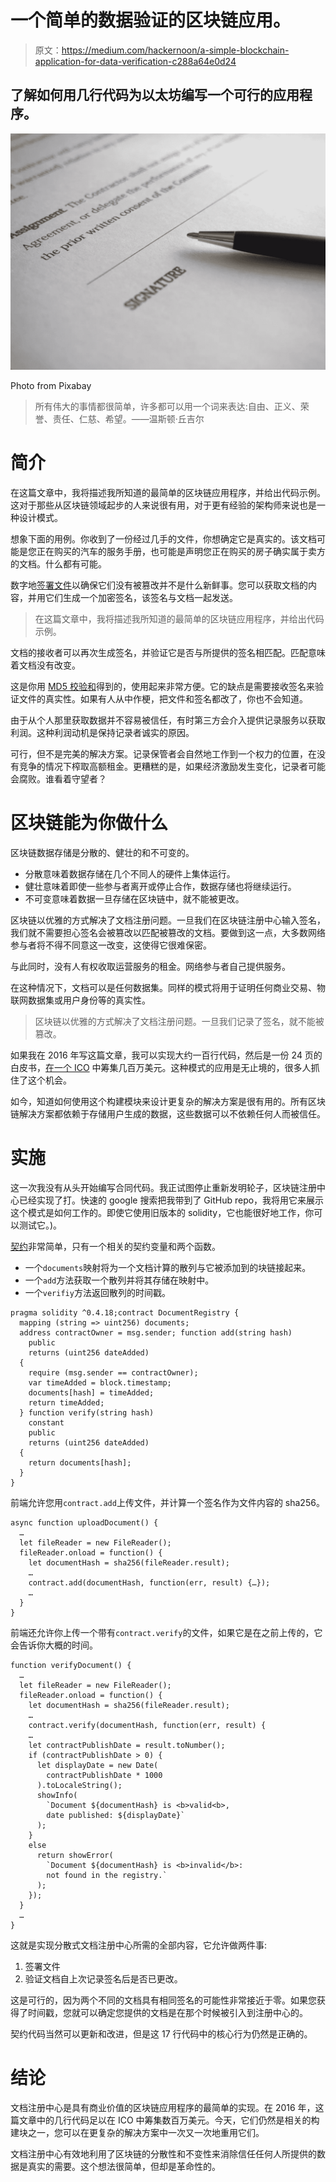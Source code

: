 # 一个简单的数据验证的区块链应用。

> 原文：<https://medium.com/hackernoon/a-simple-blockchain-application-for-data-verification-c288a64e0d24>

## 了解如何用几行代码为以太坊编写一个可行的应用程序。

![](img/575bd76a771a810c92d9fe823ed17bd0.png)

Photo from Pixabay

> 所有伟大的事情都很简单，许多都可以用一个词来表达:自由、正义、荣誉、责任、仁慈、希望。——温斯顿·丘吉尔

# **简介**

在这篇文章中，我将描述我所知道的最简单的区块链应用程序，并给出代码示例。这对于那些从区块链领域起步的人来说很有用，对于更有经验的架构师来说也是一种设计模式。

想象下面的用例。你收到了一份经过几手的文件，你想确定它是真实的。该文档可能是您正在购买的汽车的服务手册，也可能是声明您正在购买的房子确实属于卖方的文档。什么都有可能。

数字地[签署文件](http://blogs.mdaemon.com/index.php/2018/05/29/encrypting-vs-signing-with-openpgp-whats-the-difference-2/)以确保它们没有被篡改并不是什么新鲜事。您可以获取文档的内容，并用它们生成一个加密签名，该签名与文档一起发送。

> 在这篇文章中，我将描述我所知道的最简单的区块链应用程序，并给出代码示例。

文档的接收者可以再次生成签名，并验证它是否与所提供的签名相匹配。匹配意味着文档没有改变。

这是你用 [MD5 校验和](https://en.wikipedia.org/wiki/MD5)得到的，使用起来非常方便。它的缺点是需要接收签名来验证文件的真实性。如果有人从中作梗，把文件和签名都改了，你也不会知道。

由于从个人那里获取数据并不容易被信任，有时第三方会介入提供记录服务以获取利润。这种利润动机是保持记录者诚实的原因。

可行，但不是完美的解决方案。记录保管者会自然地工作到一个权力的位置，在没有竞争的情况下榨取高额租金。更糟糕的是，如果经济激励发生变化，记录者可能会腐败。谁看着守望者？

# **区块链能为你做什么**

区块链数据存储是分散的、健壮的和不可变的。

*   分散意味着数据存储在几个不同人的硬件上集体运行。
*   健壮意味着即使一些参与者离开或停止合作，数据存储也将继续运行。
*   不可变意味着数据一旦存储在区块链中，就不能被更改。

区块链以优雅的方式解决了文档注册问题。一旦我们在区块链注册中心输入签名，我们就不需要担心签名会被篡改以匹配被篡改的文档。要做到这一点，大多数网络参与者将不得不同意这一改变，这使得它很难保密。

与此同时，没有人有权收取运营服务的租金。网络参与者自己提供服务。

在这种情况下，文档可以是任何数据集。同样的模式将用于证明任何商业交易、物联网数据集或用户身份等的真实性。

> 区块链以优雅的方式解决了文档注册问题。一旦我们记录了签名，就不能被篡改。

如果我在 2016 年写这篇文章，我可以实现大约一百行代码，然后是一份 24 页的白皮书，[在一个 ICO](https://vinchain.io/) 中筹集几百万美元。这种模式的应用是无止境的，很多人抓住了这个机会。

如今，知道如何使用这个构建模块来设计更复杂的解决方案是很有用的。所有区块链解决方案都依赖于存储用户生成的数据，这些数据可以不依赖任何人而被信任。

# **实施**

这一次我没有从头开始编写合同代码。我正试图停止重新发明轮子，区块链注册中心已经实现了打。快速的 google 搜索把我带到了 GitHub repo，我将用它来展示这个模式是如何工作的。即使它使用旧版本的 solidity，它也能很好地工作，你可以测试它。)。

[契约](https://github.com/nakov/Ethereum-Web3-Document-Registry-Demo/blob/master/DocumentRegistry.sol)非常简单，只有一个相关的契约变量和两个函数。

*   一个`documents`映射将为一个文档计算的散列与它被添加到的块链接起来。
*   一个`add`方法获取一个散列并将其存储在映射中。
*   一个`verifiy`方法返回散列的时间戳。

```
pragma solidity ^0.4.18;contract DocumentRegistry {
  mapping (string => uint256) documents;
  address contractOwner = msg.sender; function add(string hash) 
    public 
    returns (uint256 dateAdded) 
  {
    require (msg.sender == contractOwner);
    var timeAdded = block.timestamp;
    documents[hash] = timeAdded;
    return timeAdded;
  } function verify(string hash) 
    constant 
    public 
    returns (uint256 dateAdded) 
  {
    return documents[hash];
  }
}
```

前端允许您用`contract.add`上传文件，并计算一个签名作为文件内容的 sha256。

```
async function uploadDocument() {
  …
  let fileReader = new FileReader();
  fileReader.onload = function() {
    let documentHash = sha256(fileReader.result);
    …
    contract.add(documentHash, function(err, result) {…});
    …
  }
}
```

前端还允许你上传一个带有`contract.verify`的文件，如果它是在之前上传的，它会告诉你大概的时间。

```
function verifyDocument() {
  …
  let fileReader = new FileReader();
  fileReader.onload = function() {
    let documentHash = sha256(fileReader.result);
    …
    contract.verify(documentHash, function(err, result) {
    …
    let contractPublishDate = result.toNumber();
    if (contractPublishDate > 0) {
      let displayDate = new Date(
        contractPublishDate * 1000
      ).toLocaleString();
      showInfo(
        `Document ${documentHash} is <b>valid<b>, 
        date published: ${displayDate}`
      );
    }
    else
      return showError(
        `Document ${documentHash} is <b>invalid</b>: 
        not found in the registry.`
      );
    });
  }
  …
}
```

这就是实现分散式文档注册中心所需的全部内容，它允许做两件事:

1.  签署文件
2.  验证文档自上次记录签名后是否已更改。

这是可行的，因为两个不同的文档具有相同签名的可能性非常接近于零。如果您获得了时间戳，您就可以确定您提供的文档是在那个时候被引入到注册中心的。

契约代码当然可以更新和改进，但是这 17 行代码中的核心行为仍然是正确的。

# **结论**

文档注册中心是具有商业价值的区块链应用程序的最简单的实现。在 2016 年，这篇文章中的几行代码足以在 ICO 中筹集数百万美元。今天，它们仍然是相关的构建块之一，您可以在更复杂的解决方案中一次又一次地重用它们。

文档注册中心有效地利用了区块链的分散性和不变性来消除信任任何人所提供的数据是真实的需要。这个想法很简单，但却是革命性的。
